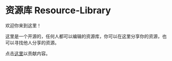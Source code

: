 # 资源库 Resource-Library

欢迎你来到这里！

这里是一个开源的，任何人都可以编辑的资源库，你可以在这里分享你的资源，也可以寻找他人分享的资源。

点击[这里](https://chocolateater.github.io/Upload/)以贡献内容。


